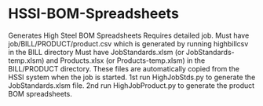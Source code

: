 # HSSI-BOM-Spreadsheets
Generates High Steel BOM Spreadsheets
Requires detailed job.
Must have job/BILL/PRODUCT/product.csv which is generated by running highbillcsv in the BILL directory
Must have JobStandards.xlsm (or JobStandards-temp.xlsm) and Products.xlsx (or Products-temp.xlsm) in the BILL/PRODUCT directory.  These files are automatically copied from the HSSI system when the job is started.
1st run HighJobStds.py to generate the JobStandards.xlsm file.  2nd run HighJobProduct.py to generate the product BOM spreadsheets.
